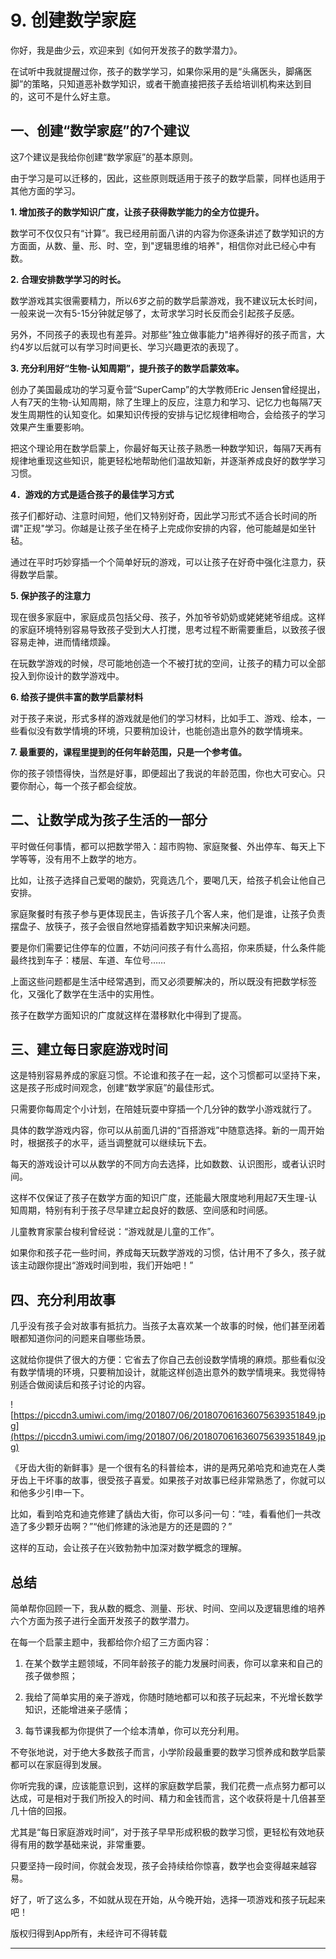 # 9. 创建数学家庭

你好，我是曲少云，欢迎来到《如何开发孩子的数学潜力》。

在试听中我就提醒过你，孩子的数学学习，如果你采用的是“头痛医头，脚痛医脚”的策略，只知道恶补数学知识，或者干脆直接把孩子丢给培训机构来达到目的，这可不是什么好主意。

## 一、创建“数学家庭”的7个建议

这7个建议是我给你创建“数学家庭”的基本原则。

由于学习是可以迁移的，因此，这些原则既适用于孩子的数学启蒙，同样也适用于其他方面的学习。

 **1. 增加孩子的数学知识广度，让孩子获得数学能力的全方位提升。**

数学可不仅仅只有“计算”。我已经用前面八讲的内容为你逐条讲述了数学知识的方方面面，从数、量、形、时、空，到"逻辑思维的培养"，相信你对此已经心中有数。

 **2. 合理安排数学学习的时长。**

数学游戏其实很需要精力，所以6岁之前的数学启蒙游戏，我不建议玩太长时间，一般来说一次有5-15分钟就足够了，太苛求学习时长反而会引起孩子反感。

另外，不同孩子的表现也有差异。对那些"独立做事能力"培养得好的孩子而言，大约4岁以后就可以有学习时间更长、学习兴趣更浓的表现了。

 **3. 充分利用好“生物-认知周期”，提升孩子的数学启蒙效率。**

创办了美国最成功的学习夏令营“SuperCamp”的大学教师Eric Jensen曾经提出，人有7天的生物-认知周期，除了生理上的反应，注意力和学习、记忆力也每隔7天发生周期性的认知变化。如果知识传授的安排与记忆规律相吻合，会给孩子的学习效果产生重要影响。

把这个理论用在数学启蒙上，你最好每天让孩子熟悉一种数学知识，每隔7天再有规律地重现这些知识，能更轻松地帮助他们温故知新，并逐渐养成良好的数学学习习惯。

 **4．游戏的方式是适合孩子的最佳学习方式**

孩子们都好动、注意时间短，他们又特别好奇，因此学习形式不适合长时间的所谓"正规"学习。你越是让孩子坐在椅子上完成你安排的内容，他可能越是如坐针毡。

通过在平时巧妙穿插一个个简单好玩的游戏，可以让孩子在好奇中强化注意力，获得数学启蒙。

 **5. 保护孩子的注意力**

现在很多家庭中，家庭成员包括父母、孩子，外加爷爷奶奶或姥姥姥爷组成。这样的家庭环境特别容易导致孩子受到大人打搅，思考过程不断需要重启，以致孩子很容易走神，进而情绪烦躁。

在玩数学游戏的时候，尽可能地创造一个不被打扰的空间，让孩子的精力可以全部投入到你设计的数学游戏中。

 **6. 给孩子提供丰富的数学启蒙材料**

对于孩子来说，形式多样的游戏就是他们的学习材料，比如手工、游戏、绘本，一些看似没有数学情境的环境，只要稍加设计，也能创造出意外的数学情境来。

 **7. 最重要的，课程里提到的任何年龄范围，只是一个参考值。**

你的孩子领悟得快，当然是好事，即便超出了我说的年龄范围，你也大可安心。只要你耐心，每一个孩子都会绽放。

## 二、让数学成为孩子生活的一部分

平时做任何事情，都可以把数学带入：超市购物、家庭聚餐、外出停车、每天上下学等等，没有用不上数学的地方。

比如，让孩子选择自己爱喝的酸奶，究竟选几个，要喝几天，给孩子机会让他自己安排。

家庭聚餐时有孩子参与更体现民主，告诉孩子几个客人来，他们是谁，让孩子负责摆盘子、放筷子，孩子会很自然地穿插着数字知识来解决问题。

要是你们需要记住停车的位置，不妨问问孩子有什么高招，你来质疑，什么条件能最终找到车子：楼层、车道、车位号……

上面这些问题都是生活中经常遇到，而又必须要解决的，所以既没有把数学标签化，又强化了数学在生活中的实用性。

孩子在数学方面知识的广度就这样在潜移默化中得到了提高。

## 三、建立每日家庭游戏时间

这是特别容易养成的家庭习惯。不论谁和孩子在一起，这个习惯都可以坚持下来，这是孩子形成时间观念，创建“数学家庭”的最佳形式。

只需要你每周定个小计划，在陪娃玩耍中穿插一个几分钟的数学小游戏就行了。

具体的数学游戏内容，你可以从前面几讲的“百搭游戏”中随意选择。新的一周开始时，根据孩子的水平，适当调整就可以继续玩下去。

每天的游戏设计可以从数学的不同方向去选择，比如数数、认识图形，或者认识时间。

这样不仅保证了孩子在数学方面的知识广度，还能最大限度地利用起7天生理-认知周期，特别有利于孩子尽早建立起良好的数感、空间感和时间感。

儿童教育家蒙台梭利曾经说：“游戏就是儿童的工作”。

如果你和孩子花一些时间，养成每天玩数学游戏的习惯，估计用不了多久，孩子就该主动跟你提出“游戏时间到啦，我们开始吧！”

## 四、充分利用故事

几乎没有孩子会对故事有抵抗力。当孩子太喜欢某一个故事的时候，他们甚至闭着眼都知道你问的问题来自哪些场景。

这就给你提供了很大的方便：它省去了你自己去创设数学情境的麻烦。那些看似没有数学情境的环境，只要稍加设计，就能这样创造出意外的数学情境来。我觉得特别适合做阅读后和孩子讨论的内容。

![https://piccdn3.umiwi.com/img/201807/06/201807061636075639351849.jpg](https://piccdn3.umiwi.com/img/201807/06/201807061636075639351849.jpg)

《牙齿大街的新鲜事》是一个很有名的科普绘本，讲的是两兄弟哈克和迪克在人类牙齿上干坏事的故事，很受孩子喜爱。如果孩子对故事已经非常熟悉了，你就可以和他多少引申一下。

比如，看到哈克和迪克修建了龋齿大街，你可以多问一句：“哇，看看他们一共改造了多少颗牙齿啊？”“他们修建的泳池是方的还是圆的？”

这样的互动，会让孩子在兴致勃勃中加深对数学概念的理解。

## 总结

简单帮你回顾一下，我从数的概念、测量、形状、时间、空间以及逻辑思维的培养六个方面为孩子进行全面开发孩子的数学潜力。

在每一个启蒙主题中，我都给你介绍了三方面内容：

1. 在某个数学主题领域，不同年龄孩子的能力发展时间表，你可以拿来和自己的孩子做参照；

2. 我给了简单实用的亲子游戏，你随时随地都可以和孩子玩起来，不光增长数学知识，还能增进亲子感情；

3. 每节课我都为你提供了一个绘本清单，你可以充分利用。

不夸张地说，对于绝大多数孩子而言，小学阶段最重要的数学习惯养成和数学启蒙都可以在家庭得到发展。

你听完我的课，应该能意识到，这样的家庭数学启蒙，我们花费一点点努力都可以达成，可是相对于我们所投入的时间、精力和金钱而言，这个收获将是十几倍甚至几十倍的回报。

尤其是“每日家庭游戏时间”，对于孩子早早形成积极的数学习惯，更轻松有效地获得有用的数学基础来说，非常重要。

只要坚持一段时间，你就会发现，孩子会持续给你惊喜，数学也会变得越来越容易。

好了，听了这么多，不如就从现在开始，从今晚开始，选择一项游戏和孩子玩起来吧！

版权归得到App所有，未经许可不得转载

---
